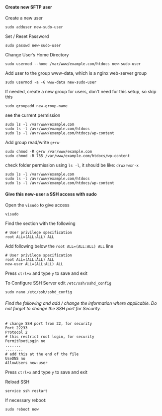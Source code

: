 #### Create new SFTP user

Create a new user

`sudo adduser new-sudo-user`

Set / Reset Password

`sudo passwd new-sudo-user`

Change User’s Home Directory

`sudo usermod --home /var/www/example.com/htdocs new-sudo-user`

Add user to the group www-data, which is a nginx web-server group

`sudo usermod -a -G www-data new-sudo-user`

If needed, create a new group for users, don't need for this setup, so skip this

`sudo groupadd new-group-name`

see the current permission 

```
sudo ls -l /var/www/example.com
sudo ls -l /avr/www/example.com/htdocs
sudo ls -l /avr/www/example.com/htdocs/wp-content
```

Add group read/write `g+rw`

```
sudo chmod -R g+rw /var/www/example.com
sudo chmod -R 755 /var/www/example.com/htdocs/wp-content
```

check folder permission using `ls -l`, it should be like: `drwxrwxr-x`

```
sudo ls -l /var/www/example.com
sudo ls -l /avr/www/example.com/htdocs
sudo ls -l /avr/www/example.com/htdocs/wp-content
```

#### Give this new-user a SSH access with sudo 

Open the `visudo` to give access

`visudo`

Find the section with the following

```
# User privilege specification
root ALL=(ALL:ALL) ALL
```

Add following below the `root ALL=(ALL:ALL) ALL` line

```
# User privilege specification
root ALL=(ALL:ALL) ALL
new-user ALL=(ALL:ALL) ALL
```

Press `ctrl+x` and type `y` to save and exit

To Configure SSH Server edit `/etc/ssh/sshd_config`

`sudo nano /etc/ssh/sshd_config`

######  Find the following and add / change the information where applicable. Do not forget to change the SSH port for Security.

```
# change SSH port from 22, for security
Port 22233
Protocol 2
# this restrict root login, for security
PermitRootLogin no 
.......
........
# add this at the end of the file
UseDNS no
AllowUsers new-user
```

Press `ctrl+x` and type `y` to save and exit

Reload SSH

`service ssh restart`

If necessary reboot: 

`sudo reboot now`






